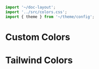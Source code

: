 ```js script
import '~/doc-layout';
import '../src/colors.css';
import { theme } from '~/theme/config';
```

# Custom Colors

<dockit-css-showcases css-props-prefix="--mz-color" component-class="box" style-key="background-color"></dockit-css-showcases>

# Tailwind Colors

<dockit-tailwind-showcases showcase-key="backgroundColor" component-class="box" theme={theme}></dockit-tailwind-showcases>
